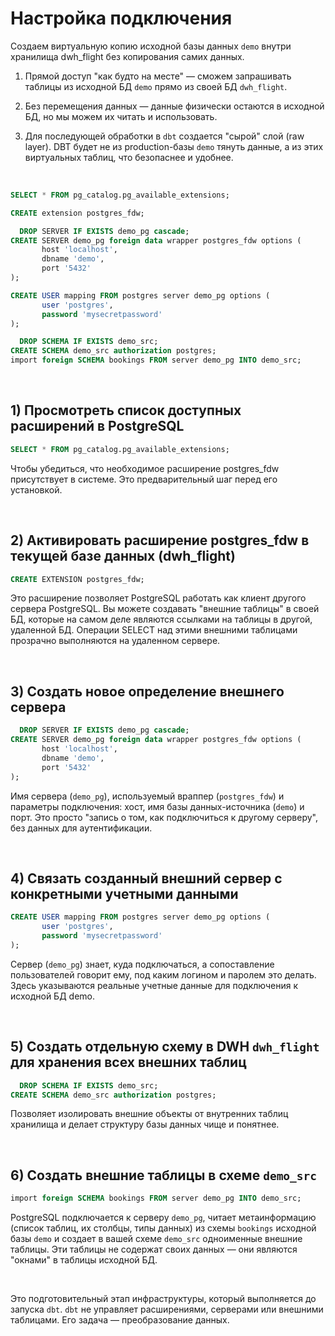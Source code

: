 # Настройка подключения 

Создаем виртуальную копию исходной базы данных `demo` внутри хранилища dwh_flight без копирования самих данных.  

1) Прямой доступ "как будто на месте" — сможем запрашивать таблицы из исходной БД `demo` прямо из своей БД `dwh_flight`.  

2) Без перемещения данных — данные физически остаются в исходной БД, но мы можем их читать и использовать.  

3) Для последующей обработки в `dbt` создается "сырой" слой (raw layer). DBT будет не из production-базы `demo` тянуть данные, а из этих виртуальных таблиц, что безопаснее и удобнее.  
   
<br>
  
```sql
SELECT * FROM pg_catalog.pg_available_extensions;

CREATE extension postgres_fdw;

  DROP SERVER IF EXISTS demo_pg cascade;
CREATE SERVER demo_pg foreign data wrapper postgres_fdw options (
	   host 'localhost',
	   dbname 'demo',
	   port '5432'
);

CREATE USER mapping FROM postgres server demo_pg options (
	   user 'postgres',
	   password 'mysecretpassword'
);

  DROP SCHEMA IF EXISTS demo_src;
CREATE SCHEMA demo_src authorization postgres;
import foreign SCHEMA bookings FROM server demo_pg INTO demo_src;
```

<br>
  
## 1) Просмотреть список доступных расширений в PostgreSQL
```sql
SELECT * FROM pg_catalog.pg_available_extensions;
```  
Чтобы убедиться, что необходимое расширение postgres_fdw присутствует в системе. Это предварительный шаг перед его установкой.

<br>
  
## 2) Активировать расширение postgres_fdw в текущей базе данных (dwh_flight)  
```sql
CREATE EXTENSION postgres_fdw;
```  
Это расширение позволяет PostgreSQL работать как клиент другого сервера PostgreSQL. Вы можете создавать "внешние таблицы" в своей БД, которые на самом деле являются ссылками на таблицы в другой, удаленной БД. Операции SELECT над этими внешними таблицами прозрачно выполняются на удаленном сервере.  

<br>
  
## 3) Создать новое определение внешнего сервера
```sql
  DROP SERVER IF EXISTS demo_pg cascade;
CREATE SERVER demo_pg foreign data wrapper postgres_fdw options (
	   host 'localhost',
	   dbname 'demo',
	   port '5432'
);
```  
Имя сервера (`demo_pg`), используемый враппер (`postgres_fdw`) и параметры подключения: хост, имя базы данных-источника (`demo`) и порт. Это просто "запись о том, как подключиться к другому серверу", без данных для аутентификации.  

<br>
  
## 4) Связать созданный внешний сервер с конкретными учетными данными
```sql
CREATE USER mapping FROM postgres server demo_pg options (
	   user 'postgres',
	   password 'mysecretpassword'
);
```  
Сервер (`demo_pg`) знает, куда подключаться, а сопоставление пользователей говорит ему, под каким логином и паролем это делать. Здесь указываются реальные учетные данные для подключения к исходной БД demo.

<br>
  
## 5) Создать отдельную схему в DWH `dwh_flight` для хранения всех внешних таблиц
```sql
  DROP SCHEMA IF EXISTS demo_src;
CREATE SCHEMA demo_src authorization postgres;
```
Позволяет изолировать внешние объекты от внутренних таблиц хранилища и делает структуру базы данных чище и понятнее.

<br>
  
## 6) Cоздать внешние таблицы в схеме `demo_src`
```sql
import foreign SCHEMA bookings FROM server demo_pg INTO demo_src;
```
PostgreSQL подключается к серверу `demo_pg`, читает метаинформацию (список таблиц, их столбцы, типы данных) из схемы `bookings` исходной базы `demo` и создает в вашей схеме `demo_src` одноименные внешние таблицы. Эти таблицы не содержат своих данных — они являются "окнами" в таблицы исходной БД.  

<br>
  
Это подготовительный этап инфраструктуры, который выполняется до запуска `dbt`. `dbt` не управляет расширениями, серверами или внешними таблицами. Его задача — преобразование данных.  